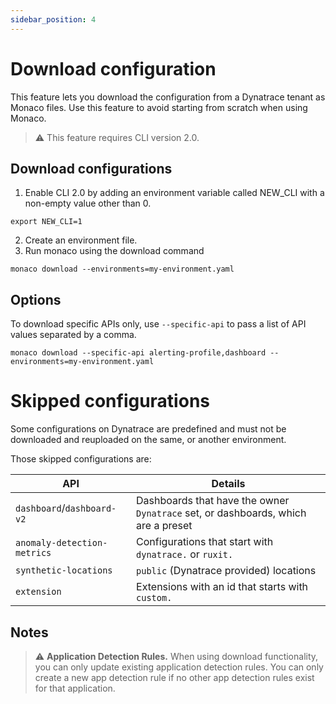 ```yaml
---
sidebar_position: 4
---
```


# Download configuration

This feature lets you download the configuration from a Dynatrace tenant as Monaco files. 
Use this feature to avoid starting from scratch when using Monaco. 

> :warning: This feature requires CLI version 2.0.

## Download configurations


1. Enable CLI 2.0 by adding an environment variable called NEW_CLI with a non-empty value other than 0. 
```shell
export NEW_CLI=1
```
2. Create an environment file.
3. Run monaco using the download command

```shell
monaco download --environments=my-environment.yaml
```

## Options

To download specific APIs only, use `--specific-api` to pass a list of API values separated by a comma. 


```shell
monaco download --specific-api alerting-profile,dashboard --environments=my-environment.yaml
```

# Skipped configurations

Some configurations on Dynatrace are predefined and must not be downloaded and reuploaded on the same, or another environment.

Those skipped configurations are:

| API                         | Details                                                                           |
|-----------------------------|-----------------------------------------------------------------------------------|
| `dashboard`/`dashboard-v2`  | Dashboards that have the owner `Dynatrace` set, or dashboards, which are a preset |
| `anomaly-detection-metrics` | Configurations that start with `dynatrace.` or `ruxit.`                           |
| `synthetic-locations`       | `public` (Dynatrace provided) locations                                           |
| `extension`                 | Extensions with an id that starts with `custom.`                                  |

## Notes

> :warning: **Application Detection Rules.** When using download functionality, you can only update existing application detection rules. You can only create a new app detection rule if no other app detection rules exist for that application.
